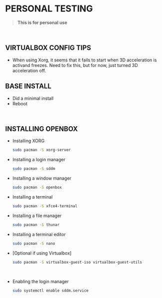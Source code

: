 # PERSONAL TESTING
> **This is for personal use**
<br>

## VIRTUALBOX CONFIG TIPS
* When using Xorg, it seems that it fails to start when 3D acceleration is
  activand freezes. Need to fix this, but for now, just turned 3D acceleration off.

## BASE INSTALL
* Did a minimal install
* Reboot

<br>

## INSTALLING OPENBOX
* Installing XORG
  ```bash
  sudo pacman -S xorg-server
  ```
* Installing a login manager
  ```bash
  sudo pacman -S sddm
  ```
* Installing a window manager
  ```bash
  sudo pacman -S openbox
  ```
* Installing a terminal
  ```bash
  sudo pacman -S xfce4-terminal
  ```
* Installing a file manager
  ```bash
  sudo pacman -S thunar
  ```
* Installing a terminal editor
  ```bash
  sudo pacman -S nano
  ```
* [Optional if using Virtualbox]
  ```bash
  sudo pacman -S virtualbox-guest-iso virtualbox-guest-utils
  ```
<br>

* Enabling the login manager
  ```bash
  sudo systemctl enable sddm.service
  ```